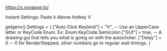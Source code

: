 https://x.synapse.to/

Instant Settings: Paste it Above Hotkey V

getgenv().Settings = {
    ["Auto Click Keybind"] = "V", -- Use an UpperCase letter or KeyCode Enum. Ex: Enum.KeyCode.Semicolon
    ["GUI"] = true, -- A drawing gui that tells you what is going on with the autoclicker.
    ["Delay"] = 0 -- 0 for RenderStepped, other numbers go to regular wait timings.
}

